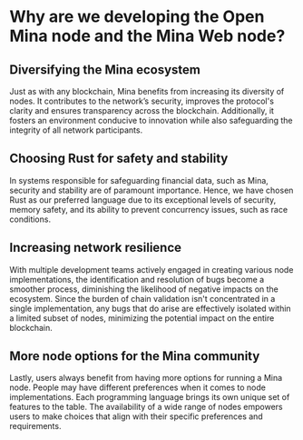 
# Why are we developing the Open Mina node and the Mina Web node?

## Diversifying the Mina ecosystem

Just as with any blockchain, Mina benefits from increasing its diversity of nodes. It contributes to the network’s security, improves the protocol's clarity and ensures transparency across the blockchain. Additionally, it fosters an environment conducive to innovation while also safeguarding the integrity of all network participants.

## Choosing Rust for safety and stability

In systems responsible for safeguarding financial data, such as Mina, security and stability are of paramount importance. Hence, we have chosen Rust as our preferred language due to its exceptional levels of security, memory safety, and its ability to prevent concurrency issues, such as race conditions.

## Increasing network resilience

With multiple development teams actively engaged in creating various node implementations, the identification and resolution of bugs become a smoother process, diminishing the likelihood of negative impacts on the ecosystem. Since the burden of chain validation isn't concentrated in a single implementation, any bugs that do arise are effectively isolated within a limited subset of nodes, minimizing the potential impact on the entire blockchain.

## More node options for the Mina community

Lastly, users always benefit from having more options for running a Mina node. People may have different preferences when it comes to node implementations. Each programming language brings its own unique set of features to the table. The availability of a wide range of nodes empowers users to make choices that align with their specific preferences and requirements.

